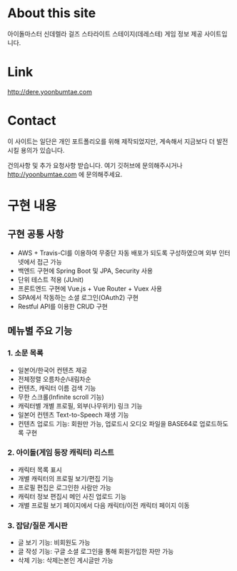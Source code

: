 # About this site

아이돌마스터 신데렐라 걸즈 스타라이트 스테이지(데레스테) 게임 정보 제공 사이트입니다.

# Link

http://dere.yoonbumtae.com


# Contact

이 사이트는 일단은 개인 포트폴리오를 위해 제작되었지만, 계속해서 지금보다 더 발전시킬 용의가 있습니다.

건의사항 및 추가 요청사항 받습니다. 여기 깃허브에 문의해주시거나 http://yoonbumtae.com 에 문의해주세요.

# 구현 내용

## 구현 공통 사항
- AWS + Travis-CI를 이용하여 무중단 자동 배포가 되도록 구성하였으며 외부 인터넷에서 접근 가능
- 백엔드 구현에 Spring Boot 및 JPA, Security 사용
- 단위 테스트 적용 (JUnit)
- 프론트엔드 구현에 Vue.js + Vue Router + Vuex 사용
- SPA에서 작동하는 소셜 로그인(OAuth2) 구현
- Restful API를 이용한 CRUD 구현

## 메뉴별 주요 기능

### 1. 소문 목록
- 일본어/한국어 컨텐츠 제공
- 전체정렬 오름차순/내림차순
- 컨텐츠, 캐릭터 이름 검색 기능
- 무한 스크롤(Infinite scroll 기능)
- 캐릭터별 개별 프로필, 외부(나무위키) 링크 기능
- 일본어 컨텐츠 Text-to-Speech 재생 기능
- 컨텐츠 업로드 기능: 회원만 가능, 업로드시 오디오 파일을 BASE64로 업로드하도록 구현

### 2. 아이돌(게임 등장 캐릭터) 리스트
- 캐릭터 목록 표시
- 개별 캐릭터의 프로필 보기/편집 기능
- 프로필 편집은 로그인한 사람만 가능
- 캐릭터 정보 편집시 메인 사진 업로드 기능
- 개별 프로필 보기 페이지에서 다음 캐릭터/이전 캐릭터 페이지 이동

### 3. 잡담/질문 게시판
- 글 보기 기능: 비회원도 가능
- 글 작성 기능: 구글 소셜 로그인을 통해 회원가입한 자만 가능
- 삭제 기능: 삭제는본인 게시글만 가능
